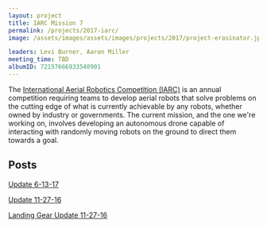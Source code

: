 ```yaml
---
layout: project
title: IARC Mission 7
permalink: /projects/2017-iarc/
image: /assets/images/assets/images/projects/2017/project-erasinator.jpg

leaders: Levi Burner, Aaron Miller
meeting_time: TBD
albumID: 72157666933540901
---
```


The [International Aerial Robotics Competition (IARC)](http://aerialroboticscompetition.org) is an annual competition requiring teams to develop aerial robots that solve problems on the cutting edge of what is currently achievable by any robots, whether owned by industry or governments.  The current mission, and the one we're working on, involves developing an autonomous drone capable of interacting with randomly moving robots on the ground to direct them towards a goal.

## Posts
[Update 6-13-17](/projects/2017-iarc/2017/06/13/update-6-12-iarc.html)

[Update 11-27-16](/projects/2017-iarc/2016/11/27/update-11-27-iarc.html)

[Landing Gear Update 11-27-16](/projects/2017-iarc/2016/11/27/update-11-27-iarc-landing-gear.html)
